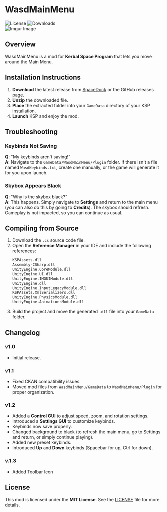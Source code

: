 # WasdMainMenu  
![License](https://img.shields.io/badge/License-MIT-green.svg)  ![Downloads](https://img.shields.io/badge/dynamic/json?url=https%3A%2F%2Fraw.githubusercontent.com%2FKSP-CKAN%2FCKAN-meta%2Frefs%2Fheads%2Fmaster%2Fdownload_counts.json&query=WasdMainMenu&label=Downloads)  
![Imgur Image](https://imgur.com/vPivohr.png)  

## Overview  
WasdMainMenu is a mod for **Kerbal Space Program** that lets you move around the Main Menu.

## Installation Instructions  
1. **Download** the latest release from [SpaceDock](https://spacedock.info/mod/3846/WasdMainMenu) or the GitHub releases page.  
2. **Unzip** the downloaded file.  
3. **Place** the extracted folder into your `GameData` directory of your KSP installation.  
4. **Launch** KSP and enjoy the mod.

## Troubleshooting

### Keybinds Not Saving
**Q**: "My keybinds aren't saving!"  
**A**: Navigate to the `GameData/WasdMainMenu/Plugin` folder. If there isn't a file named `WasdKeybinds.txt`, create one manually, or the game will generate it for you upon launch.

### Skybox Appears Black
**Q**: "Why is the skybox black?"  
**A**: This happens. Simply navigate to **Settings** and return to the main menu (you can also do this by going to **Credits**). The skybox should refresh. Gameplay is not impacted, so you can continue as usual.

## Compiling from Source

1. Download the `.cs` source code file.  
2. Open the **Reference Manager** in your IDE and include the following references:
    ```bash
    KSPAssets.dll
    Assembly-CSharp.dll
    UnityEngine.CoreModule.dll
    UnityEngine.UI.dll
    UnityEngine.IMGUIModule.dll
    UnityEngine.dll
    UnityEngine.InputLegacyModule.dll
    KSPAssets.XmlSerializers.dll
    UnityEngine.PhysicsModule.dll
    UnityEngine.AnimationsModule.dll
    ```
3. Build the project and move the generated `.dll` file into your `GameData` folder.

## Changelog  

### **v1.0**  
- Initial release.

### **v1.1**  
- Fixed CKAN compatibility issues.  
- Moved mod files from `WasdMainMenu/GameData` to `WasdMainMenu/Plugin` for proper organization.

### **v1.2**  
- Added a **Control GUI** to adjust speed, zoom, and rotation settings.  
- Introduced a **Settings GUI** to customize keybinds.  
- Keybinds now save properly.  
- Changed background to black (to refresh the main menu, go to Settings and return, or simply continue playing).  
- Added new preset keybinds.  
- Introduced **Up** and **Down** keybinds (Spacebar for up, Ctrl for down).

### **v.1.3**
- Added Toolbar Icon

## License  
This mod is licensed under the **MIT License**. See the [LICENSE](LICENSE) file for more details.

